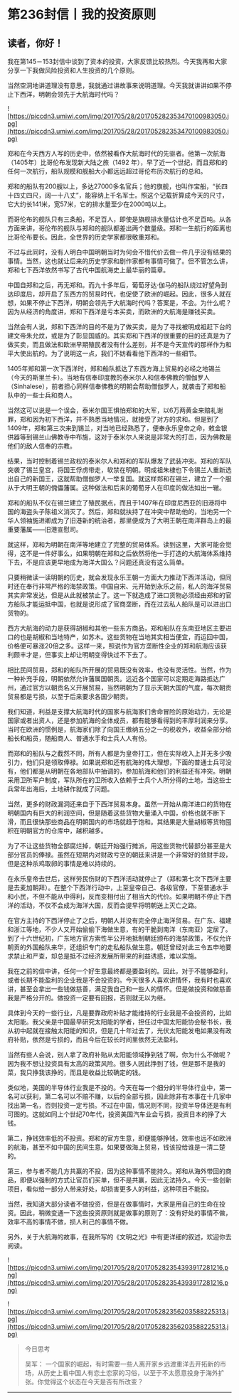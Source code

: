 # 第236封信丨我的投资原则

## 读者，你好！

我在第145－153封信中谈到了资本的投资，大家反馈比较热烈。今天我再和大家分享一下我做风险投资和人生投资的几个原则。

当然空洞地讲道理没有意思，我就通过讲故事来说明道理。今天我就讲讲如果不停止下西洋，明朝会领先于大航海时代吗？

![https://piccdn3.umiwi.com/img/201705/28/201705282353470100983050.jpg](https://piccdn3.umiwi.com/img/201705/28/201705282353470100983050.jpg)

郑和在今天西方人写的历史中，依然被看作大航海时代的先驱者。他第一次航海（1405年）比哥伦布发现新大陆之旅（1492 年），早了近一个世纪，而且郑和的任何一次航行，船队规模和舰船大小都远远超过哥伦布历次航行的总和。

郑和的船队有200艘以上，多达27000多名官兵；他的旗舰，也叫作宝船，“长四十四丈四尺，阔一十八丈”，能容纳上千名军士。照这个记载折算成今天的尺寸，它大约长141米，宽57米，它的排水量至少在2000吨以上。

而哥伦布的舰队只有三条船，不足百人，即使是旗舰排水量估计也不足百吨。从各方面来讲，哥伦布的舰队与郑和的舰队都差出两个数量级。郑和一生航行的距离也比哥伦布要长。因此，全世界的历史学家都很敬重郑和。

不过与此同时，没有人明白中国明朝当时为何会不惜代价去做一件几乎没有结果的事情。当然，这也就让后来的历史学家和剧作家都有事情可做了。但不管怎么讲，郑和七下西洋依然书写了古代中国航海史上最华丽的篇章。

中国自郑和之后，再无郑和。而九十多年后，葡萄牙达·伽马的船队绕过好望角到达印度后，却开启了东西方的贸易时代，也促使了欧洲的崛起。因此，很多人就在想，如果不停止下西洋，明朝会领先于大航海时代吗？答案是，不会。为什么呢？因为从经济的角度讲，郑和下西洋是亏本买卖，而欧洲的大航海是赚钱买卖。

当然会有人说，郑和下西洋的目的不是为了做买卖，是为了寻找被明成祖赶下台的建文帝朱允炆，或是为了彰显国威的。其实郑和下西洋的很重要的目的还真是为了做买卖，而且做法和欧洲早期殖民者没有什么差别，并不是今天宣传的那样作为和平大使出航的。为了说明这一点，我们不妨看看他下西洋的一些细节。

1405年郑和第一次下西洋时，郑和船队抵达了东西方海上贸易的必经之地锡兰（今天的斯里兰卡）。当地有信奉印度教的泰米尔人和信奉佛教的僧伽罗人（Sinhalese），前者担心同样信奉佛教的明朝会帮助僧伽罗人，就袭击了郑和船队中的一些士兵和商人。

当然这可以说是一个误会，泰米尔国王惧怕郑和的大军，以6万两黄金来赔礼谢罪，郑和因为初下西洋，并不熟悉当地情况，就接受了对方的求和。但是到了1409年，郑和第三次来到锡兰，对当地已经熟悉了，便奉永乐皇帝之命，敕金银供器等到锡兰山佛教寺中布施，这对于泰米尔人来说是非常大的打击，因为佛教是他们的敌人信奉的宗教。

结果，当时控制着锡兰政权的泰米尔人和郑和的军队爆发了武装冲突。郑和的军队突袭了锡兰皇宫，将国王俘虏带走，软禁在明朝。明成祖朱棣也下令锡兰人重新选出自己的新国王，这就帮助僧伽罗人一举复国。就这样郑和在锡兰，建立了一个服从于大明王朝的傀儡藩属。这种做法和后来的葡萄牙人在印度的做法如出一辙。

郑和的船队不仅在锡兰建立了殖民据点，而且于1407年在印度尼西亚的旧港将中国的海盗头子陈祖义消灭了。然后，郑和就扶持了在冲突中帮助他的，当地另一个华人领袖施进卿成为了旧港新的统治者，那里便成为了大明王朝在南洋群岛上的最重要藩属——旧港宣慰司。

就这样，郑和为明朝在南洋等地建立了完整的贸易体系。读到这里，大家可能会觉得，这不是一件好事么，如果明朝在郑和之后依然将他一手打造的大航海体系维持下去，不是应该更早地成为海洋大国么？问题还真没有这么简单。

只要稍微读一读明朝的历史，就会发现永乐王朝一方面大力推动下西洋活动，但同时还在奉行非常严格的海禁政策。中国自宋、元开始到永乐之前，私人的海洋贸易其实非常发达，但是从此就被禁止了。这一下就造成了进口货物必须经由郑和的官方船队才能运抵中国，也就是说形成了官商垄断，而在过去私人船队是可以进出口货物的。

西方大航海的动力是获得胡椒和其他一些东方商品，郑和船队在东南亚地区主要进口的也是胡椒和当地特产，如苏木。这些货物在当地其实相当便宜，而运回中国，价格便可暴涨20倍之多。这样一来，照说作为官方垄断性企业的郑和航海应该获利颇丰才是，但事实上却让明朝变得快过不下去了。

相比民间贸易，郑和的船队所开展的贸易既没有效率，也没有灵活性。当然，作为一种补充手段，明朝依然允许藩属国朝贡。远近各个国家可以定期走海路抵达广州，通过官方以朝贡名义开展贸易，当然明朝为了显示天朝大国的气度，每次朝贡贸易都是亏损，以至于后来要求各国少朝贡。

我们知道，利益是支撑大航海时代的国家与航海家们舍命冒险的原始动力，无论是国家或者出资人，还是参加航海的全体成员，都有能够看得到的丰厚利润来分享。当时在欧洲的惯例是，航海家们除了向国王缴纳五分之一的税收外，收益全部分给船长和船员，随船商人、普通水手和士兵人人有份。

而郑和的船队与之截然不同，所有人都是为皇帝打工，但在实际收入上并无多少吸引力，他们只是领取俸禄。如果说郑和还有航海的伟大理想，下面的普通士兵可没有，他们都是从明朝在各地部队中抽调的，参加航海和他们的利益还有冲突。明朝采用卫所军户制度，军队所在的卫所收入依赖于士兵个人所分得的土地，当这些士兵常年出海后，土地耕作就成了问题。

当然，更多的财政漏洞还来自于下西洋贸易本身。虽然一开始从南洋进口的货物在明朝国内有巨大的利润空间，但是随着这些货物大量涌入中国，价格也就不断下滑，而且很快那些商品在明朝国内的市场就趋于饱和。其结果是大量胡椒等货物囤积在明朝官方的仓库中，越积越多。

为了不让这些货物全部腐烂掉，朝廷开始强行摊派，用这些货物代替部分甚至是大部分官员的俸禄。虽然在短期内对财政亏空的朝廷来讲是一个非常好的敛财手段，但是这种杀鸡取卵的事情是难以持续的。

在永乐皇帝去世后，这样劳民伤财的下西洋活动就停止了（郑和第七次下西洋主要是去麦加朝拜）。在整个下西洋行动中，上至皇帝自己、各级官僚，下至普通水手和小民，不但不能从中得利，反而变相付出了相当大的代价。如果明朝不停止下西洋的活动，不仅不会成为海洋大国，反而会提早将明朝送上灭亡之路。

在官方主持的下西洋停止了之后，明朝人并没有完全停止海洋贸易。在广东、福建和浙江等地，不少人又开始偷偷下海做生意，有的干脆到南洋（东南亚）定居了。到了十六世纪初，广东地方官方索性半公开地抵制朝廷颁布的海禁政策，不仅允许朝贡的外国船队来华，还组织专门的走私船队做生意。朝廷曾经对此三令五申地要求禁止和严查，却总是抵不过经济发展所带来的利益诱惑，难以实施。

我在之前的信中讲，任何一个好生意最终都是要盈利的。因此，对于不能够盈利，或者长期不能盈利的企业我是不会投资的。今天很多人喜欢讲情怀，我有时也喜欢讲，甚至会拿出一些钱做慈善，满足我自己和一些人的情怀。但是做投资和做慈善我是严格分开的。做投资一定要有回报，否则就无以为继。

具体到今天的一些行业，凡是要靠政府补贴才能维持的行业我是不会投资的，比如太阳能。我父亲是中国最早研究太阳能的学者，担任过中国太阳能协会秘书长，我从初中起就在接触太阳能的知识，但是几十年过去了，光伏太阳能发电如果没有政府补贴，依然是亏损的，而且今后在较长时间里依然无法盈利。

当然有些人会说，别人拿了政府补贴从太阳能领域挣到钱了啊，你为什么不做呢？因为我不想让投资具有太高的政策风险。很多人因此挣到了钱，但是那不是我的菜，我只挣我该挣的，而且是收益比较确定的钱。

类似地，美国的半导体行业我是不投的。今天在每一个细分的半导体行业中，第一名可以获利，第二名可以不赔不赚，以后的全部亏损，因此除非有本事在十几家中找出第一名，否则投资一定亏损。不过在中国，情况则不同，投资半导体还是有利可图的。这就如同上个世纪70年代，投资美国汽车业会亏损，投资日本的挣了大钱。

第二，挣钱效率低的不投资。郑和的官方生意，即便能够挣钱，效率也远不如欧洲的航海，甚至不如中国的民间生意。如果要做海上贸易，钱该投给谁是一清二楚的。

第三，参与者不能几方共赢的不投，因为这种事情不能持久。郑和从海外带回的商品，即便以强制的方式让官员们买单，但不是共赢，因此无法持久。今天一些创新项目，看似给一部分人带来好处，却损害更多人的利益，这种项目不能投。

当然，我知道大部分读者不做投资，但是在做事情时，大家是用自己的生命在投资。因此，稍微变通一下这些投资原则就是做事的原则了：没有好处的事情不做，效率不高的事情不做，损人利己的事情不做。

另外，关于大航海的故事，在我所写的《文明之光》中有更详细的叙述，欢迎你去阅读。

![https://piccdn3.umiwi.com/img/201705/28/201705282354393917281216.png](https://piccdn3.umiwi.com/img/201705/28/201705282354393917281216.png)

![https://piccdn3.umiwi.com/img/201705/28/201705282356203588225313.jpg](https://piccdn3.umiwi.com/img/201705/28/201705282356203588225313.jpg)

> 今日思考
> 
> 吴军： 一个国家的崛起，有时需要一些人离开家乡远渡重洋去开拓新的市场，从历史上看中国人有恋土恋家的习俗，以至于不太愿意投身于海外扩张。你觉得这个状态在今天是否有所改变？

---
